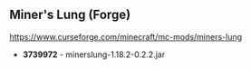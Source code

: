## Miner's Lung (Forge)
https://www.curseforge.com/minecraft/mc-mods/miners-lung

- **3739972** - minerslung-1.18.2-0.2.2.jar